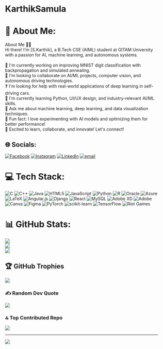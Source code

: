 # KarthikSamula
# 💫 About Me:
About Me 👨‍💻<br>Hi there! I'm [S.Karthik], a B.Tech CSE (AIML) student at GITAM University with a passion for AI, machine learning, and autonomous systems.<br><br>🌱 I'm currently working on improving MNIST digit classification with backpropagation and simulated annealing.<br>🤝 I'm looking to collaborate on AI/ML projects, computer vision, and autonomous driving technologies.<br>❓ I'm looking for help with real-world applications of deep learning in self-driving cars.<br>📖 I'm currently learning Python, UI/UX design, and industry-relevant AI/ML skills.<br>💬 Ask me about machine learning, deep learning, and data visualization techniques.<br>🎯 Fun fact: I love experimenting with AI models and optimizing them for better performance!<br>🚀 Excited to learn, collaborate, and innovate! Let's connect!


## 🌐 Socials:
[![Facebook](https://img.shields.io/badge/Facebook-%231877F2.svg?logo=Facebook&logoColor=white)](https://facebook.com/KarthikSamula) [![Instagram](https://img.shields.io/badge/Instagram-%23E4405F.svg?logo=Instagram&logoColor=white)](https://instagram.com/karthik__samula9) [![LinkedIn](https://img.shields.io/badge/LinkedIn-%230077B5.svg?logo=linkedin&logoColor=white)](https://linkedin.com/in/https://www.linkedin.com/in/karthik-s-720598256/) [![email](https://img.shields.io/badge/Email-D14836?logo=gmail&logoColor=white)](mailto:karthiksamula28@gmail.com) 

# 💻 Tech Stack:
![C](https://img.shields.io/badge/c-%2300599C.svg?style=for-the-badge&logo=c&logoColor=white) ![C++](https://img.shields.io/badge/c++-%2300599C.svg?style=for-the-badge&logo=c%2B%2B&logoColor=white) ![Java](https://img.shields.io/badge/java-%23ED8B00.svg?style=for-the-badge&logo=openjdk&logoColor=white) ![HTML5](https://img.shields.io/badge/html5-%23E34F26.svg?style=for-the-badge&logo=html5&logoColor=white) ![JavaScript](https://img.shields.io/badge/javascript-%23323330.svg?style=for-the-badge&logo=javascript&logoColor=%23F7DF1E) ![Python](https://img.shields.io/badge/python-3670A0?style=for-the-badge&logo=python&logoColor=ffdd54) ![R](https://img.shields.io/badge/r-%23276DC3.svg?style=for-the-badge&logo=r&logoColor=white) ![Oracle](https://img.shields.io/badge/Oracle-F80000?style=for-the-badge&logo=oracle&logoColor=white) ![Azure](https://img.shields.io/badge/azure-%230072C6.svg?style=for-the-badge&logo=microsoftazure&logoColor=white) ![LaTeX](https://img.shields.io/badge/latex-%23008080.svg?style=for-the-badge&logo=latex&logoColor=white) ![Angular.js](https://img.shields.io/badge/angular.js-%23E23237.svg?style=for-the-badge&logo=angularjs&logoColor=white) ![Django](https://img.shields.io/badge/django-%23092E20.svg?style=for-the-badge&logo=django&logoColor=white) ![React](https://img.shields.io/badge/react-%2320232a.svg?style=for-the-badge&logo=react&logoColor=%2361DAFB) ![MySQL](https://img.shields.io/badge/mysql-4479A1.svg?style=for-the-badge&logo=mysql&logoColor=white) ![Adobe XD](https://img.shields.io/badge/Adobe%20XD-470137?style=for-the-badge&logo=Adobe%20XD&logoColor=#FF61F6) ![Adobe](https://img.shields.io/badge/adobe-%23FF0000.svg?style=for-the-badge&logo=adobe&logoColor=white) ![Canva](https://img.shields.io/badge/Canva-%2300C4CC.svg?style=for-the-badge&logo=Canva&logoColor=white) ![Figma](https://img.shields.io/badge/figma-%23F24E1E.svg?style=for-the-badge&logo=figma&logoColor=white) ![PyTorch](https://img.shields.io/badge/PyTorch-%23EE4C2C.svg?style=for-the-badge&logo=PyTorch&logoColor=white) ![scikit-learn](https://img.shields.io/badge/scikit--learn-%23F7931E.svg?style=for-the-badge&logo=scikit-learn&logoColor=white) ![TensorFlow](https://img.shields.io/badge/TensorFlow-%23FF6F00.svg?style=for-the-badge&logo=TensorFlow&logoColor=white) ![Riot Games](https://img.shields.io/badge/riotgames-D32936.svg?style=for-the-badge&logo=riotgames&logoColor=white)
# 📊 GitHub Stats:
![](https://github-readme-stats.vercel.app/api?username=karthiksamula134&theme=dark&hide_border=false&include_all_commits=false&count_private=false)<br/>
![](https://nirzak-streak-stats.vercel.app/?user=karthiksamula134&theme=dark&hide_border=false)<br/>
![](https://github-readme-stats.vercel.app/api/top-langs/?username=karthiksamula134&theme=dark&hide_border=false&include_all_commits=false&count_private=false&layout=compact)

## 🏆 GitHub Trophies
![](https://github-profile-trophy.vercel.app/?username=karthiksamula134&theme=radical&no-frame=false&no-bg=true&margin-w=4)

### ✍️ Random Dev Quote
![](https://quotes-github-readme.vercel.app/api?type=horizontal&theme=radical)

### 🔝 Top Contributed Repo
![](https://github-contributor-stats.vercel.app/api?username=karthiksamula134&limit=5&theme=dark&combine_all_yearly_contributions=true)

---
[![](https://visitcount.itsvg.in/api?id=karthiksamula134&icon=0&color=0)](https://visitcount.itsvg.in)

<!-- Proudly created with GPRM ( https://gprm.itsvg.in ) -->
